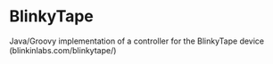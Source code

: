 # BlinkyTape
Java/Groovy implementation of a controller for the BlinkyTape device (blinkinlabs.com/blinkytape/)
